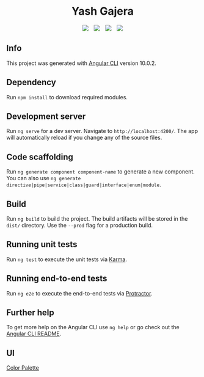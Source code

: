 <h1 align="center">
  Yash Gajera 
</h1>

<div align='center'>
<img style='padding:0 5px 0 5px' src='https://travis-ci.com/gajeraYash/yashg2.svg?branch=master'> 
<img style='padding:0 5px 0 5px' src='https://img.shields.io/badge/url-yashgajera.io-blue'>
<img style='padding:0 5px 0 5px' src='https://img.shields.io/badge/status-down-red'>
<img style='padding:0 5px 0 5px' src='https://img.shields.io/badge/release-15AUG-blue'>
</div>
  
## Info

This project was generated with [Angular CLI](https://github.com/angular/angular-cli) version 10.0.2.

## Dependency 

Run `npm install` to download required modules.

## Development server

Run `ng serve` for a dev server. Navigate to `http://localhost:4200/`. The app will automatically reload if you change any of the source files.

## Code scaffolding

Run `ng generate component component-name` to generate a new component. You can also use `ng generate directive|pipe|service|class|guard|interface|enum|module`.

## Build

Run `ng build` to build the project. The build artifacts will be stored in the `dist/` directory. Use the `--prod` flag for a production build.

## Running unit tests

Run `ng test` to execute the unit tests via [Karma](https://karma-runner.github.io).

## Running end-to-end tests

Run `ng e2e` to execute the end-to-end tests via [Protractor](http://www.protractortest.org/).

## Further help

To get more help on the Angular CLI use `ng help` or go check out the [Angular CLI README](https://github.com/angular/angular-cli/blob/master/README.md).

## UI

[Color Palette](https://colorhunt.co/palette/191933)
